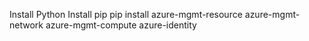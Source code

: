Install Python
Install pip
pip install azure-mgmt-resource azure-mgmt-network azure-mgmt-compute azure-identity
